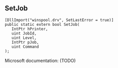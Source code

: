 ## SetJob

```
[DllImport("winspool.drv", SetLastError = true)]
public static extern bool SetJob(
   IntPtr hPrinter,
   uint JobId,
   uint Level,
   IntPtr pJob,
   uint Command
);
```

Microsoft documentation: (TODO)
